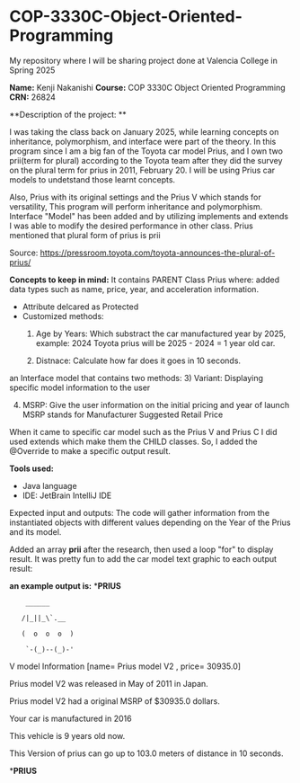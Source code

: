 # COP-3330C-Object-Oriented-Programming
My repository where I will be sharing project done at Valencia College in Spring 2025

**Name:** Kenji Nakanishi 
**Course:** COP 3330C Object Oriented Programming 
**CRN:** 26824



**Description of the project: **

I was taking the class back on January 2025, while learning concepts on inheritance, polymorphism, and interface were part of the theory. In this program since I am a big fan of the Toyota car model Prius, and I own two prii(term for plural) according to  the Toyota team after they did the survey on the plural term for prius in 2011, February 20. I will be using Prius car models to undetstand those learnt concepts. 

Also, Prius with its original settings and the Prius V which stands for versatility, This program will perform inheritance and polymorphism. Interface "Model" has been added and by utilizing implements and extends I was able to modify the desired performance in other class.
Prius mentioned that plural form of prius is prii 

Source: https://pressroom.toyota.com/toyota-announces-the-plural-of-prius/


**Concepts to keep in mind:**
It contains PARENT Class Prius where: added data types such as name, price, year, and acceleration information.


- Attribute delcared as Protected
- Customized methods:
  1) Age by Years: Which substract the car manufactured year by 2025,
  example: 2024 Toyota prius will be 2025 - 2024 = 1 year old car.


  2) Distnace: Calculate how far does it goes in 10 seconds.

an Interface model that contains two methods: 
  3) Variant: Displaying specific model information to the user
  
  4) MSRP: Give the user information on the initial pricing and year of launch
     MSRP stands for Manufacturer Suggested Retail Price


When it came to specific car model such as the Prius V and Prius C 
I did used extends which make them the CHILD classes. So, I added the @Override to make a specific output result.



**Tools used:**
- Java language
- IDE: JetBrain IntelliJ IDE
   
Expected input and outputs: 
The code will gather information from the instantiated objects with different values depending on the Year of the Prius and its model. 

Added an array **prii** after the research, then used a loop "for" to display result. 
It was pretty fun to add the car model text graphic to each output result:

**an example output is:**
***********************************PRIUS**********************************
    
    
        ______
     
       /|_||_\`.__

       (  o  o  o  )

        `-(_)--(_)-'

   
V model Information [name= Prius model V2 , price= 30935.0]


Prius model V2 was released in May of 2011 in Japan.


Prius model V2 had a original MSRP of $30935.0 dollars.


Your car is manufactured in 2016


This vehicle is 9 years old now.


This Version of prius can go up to 103.0 meters of distance in 10 seconds.


***********************************PRIUS**********************************
   
